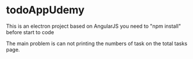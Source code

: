 # todoAppUdemy

This is an electron project based on AngularJS
you need to "npm install" before start to code

The main problem is can not printing the numbers of task on the total tasks page.

